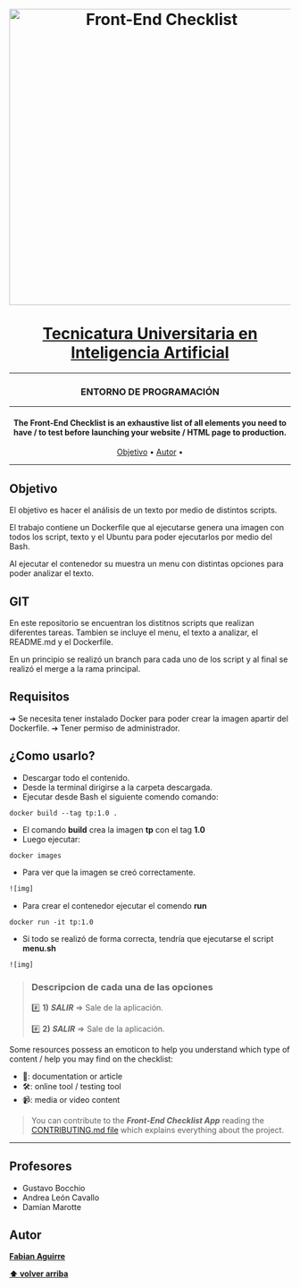 <h1 align="center">
<br>
  <a href="https://web.fceia.unr.edu.ar/es/">
    <img src="https://jornadasaie.org.ar/wp-content/uploads/2020/09/FCEIA-logo.png" alt="Front-End Checklist" width="530">
  </a>
  <br>
    <br>
    <a href="https://web.fceia.unr.edu.ar/es/carreras/carreras-de-pregrado/2165-tecnicatura-universitaria-en-inteligencia-artificial.html">Tecnicatura Universitaria en Inteligencia Artificial</a>
  <br>
</h1>

---
<h3 align="center">ENTORNO DE PROGRAMACIÓN</h3>

---

<h4 align="center">The Front-End Checklist is an exhaustive list of all elements you need to have / to test before launching your website / HTML page to production.</h4>

<p align="center">
  <a href="#objetivo">Objetivo</a> • <a href="#autor">Autor</a> • 
</p>

---

## Objetivo

El objetivo es hacer el análisis de un texto por medio de distintos scripts.

El trabajo contiene un Dockerfile que al ejecutarse genera una imagen con todos los script, texto y el Ubuntu para poder ejecutarlos por medio del Bash. 

Al ejecutar el contenedor su muestra un menu con distintas opciones para poder analizar el texto.

## GIT

En este repositorio se encuentran los distitnos scripts que realizan diferentes tareas. Tambien se incluye el menu, el texto a analizar, el README.md y el Dockerfile.

En un principio se realizó un branch para cada uno de los script y al final se realizó el merge a la rama principal.

## Requisitos

➔ Se necesita tener instalado Docker para poder crear la imagen apartir del Dockerfile.
➔ Tener permiso de administrador.

## ¿Como usarlo?

* Descargar todo el contenido.
* Desde la terminal dirigirse a la carpeta descargada.
* Ejecutar desde Bash el siguiente comendo comando:

```
docker build --tag tp:1.0 .
``` 
* El comando **build** crea la imagen **tp** con el tag **1.0**
* Luego ejecutar:

```
docker images
``` 
* Para ver que la imagen se creó correctamente.

```mp
![img]
``` 
* Para crear el contenedor ejecutar el comendo **run**

```
docker run -it tp:1.0
``` 
* Si todo se realizó de forma correcta, tendría que ejecutarse el script **menu.sh**

```mp
![img]
``` 
>  ### Descripcion de cada una de las opciones
>  
>  #️⃣ **1)** ***SALIR*** => Sale de la aplicación.
>  
>  #️⃣ **2)** ***SALIR*** => Sale de la aplicación.


Some resources possess an emoticon to help you understand which type of content / help you may find on the checklist:

* 📖: documentation or article
* 🛠: online tool / testing tool
* 📹: media or video content

> You can contribute to the ***Front-End Checklist App*** reading the [CONTRIBUTING.md file](https://github.com/thedaviddias/Front-End-Checklist/blob/master/CONTRIBUTING.md) which explains everything about the project.
---


## Profesores

* Gustavo Bocchio
* Andrea León Cavallo
* Damían Marotte

## Autor

**[Fabian Aguirre](https://github.com/yendor2)**



**[⬆ volver arriba](#tabla-de-contenidos)**

[low_img]: data/images/priority/low.svg
[medium_img]: data/images/priority/medium.svg
[high_img]: data/images/priority/high.svg
